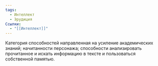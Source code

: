 ```yaml
---
tags:
  - Интеллект
  - Эрудиция
Ссылки:
  - "[[Интеллект]]"
---
```

Категория способностей направленная на усиление академических знаний; начитанности персонажа; способности анализировать прочитанное и искать информацию в тексте и пользоваться собственной памятью.